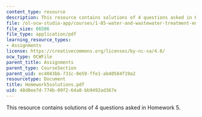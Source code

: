 ```yaml
---
content_type: resource
description: This resource contains solutions of 4 questions asked in Homework 5.
file: /ol-ocw-studio-app/courses/1-85-water-and-wastewater-treatment-engineering-spring-2006/48d0ee7d774b09f264a8bb9492ad367e_Homework5solutions.pdf
file_size: 66586
file_type: application/pdf
learning_resource_types:
- Assignments
license: https://creativecommons.org/licenses/by-nc-sa/4.0/
ocw_type: OCWFile
parent_title: Assignments
parent_type: CourseSection
parent_uid: ec4043bb-731c-0e59-ffe1-ab40584f19a2
resourcetype: Document
title: Homework5solutions.pdf
uid: 48d0ee7d-774b-09f2-64a8-bb9492ad367e
---
```

This resource contains solutions of 4 questions asked in Homework 5.